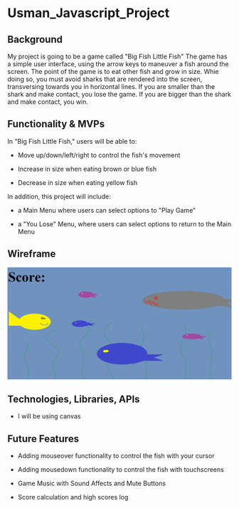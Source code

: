 # Usman_Javascript_Project

## Background

My project is going to be a game called "Big Fish Little Fish" The game has a simple user interface, using the arrow keys to maneuver a fish around the screen. The point of the game is to eat other fish and grow in size. Whie doing so, you must avoid sharks that are rendered into the screen, transversing towards you in horizontal lines. If you are smaller than the shark and make contact, you lose the game. If you are bigger than the shark and make contact, you win.

## Functionality & MVPs

In "Big Fish Little Fish," users will be able to:

- Move up/down/left/right to control the fish's movement

- Increase in size when eating brown or blue fish

- Decrease in size when eating yellow fish

In addition, this project will include:

- a Main Menu where users can select options to "Play Game"

- a "You Lose" Menu, where users can select options to return to the Main Menu 

## Wireframe

<img src="https://github.com/Usmanh25/bigfishlittlefish/blob/master/src/assets/BFLF.png"></img>

## Technologies, Libraries, APIs

- I will be using canvas

## Future Features

- Adding mouseover functionality to control the fish with your cursor

- Adding mousedown functionality to control the fish with touchscreens

- Game Music with Sound Affects and Mute Buttons

- Score calculation and high scores log 
